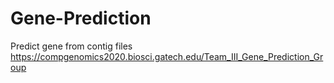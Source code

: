 # Gene-Prediction
Predict gene from contig files
https://compgenomics2020.biosci.gatech.edu/Team_III_Gene_Prediction_Group
